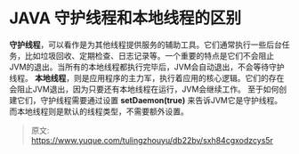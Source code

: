 # JAVA 守护线程和本地线程的区别

**守护线程**，可以看作是为其他线程提供服务的辅助工具。它们通常执行一些后台任务，比如垃圾回收、定期检查、日志记录等。一个重要的特点是它们不会阻止JVM的退出。当所有的本地线程都执行完毕后，JVM会自动退出，不会等待守护线程。
**本地线程**，则是应用程序的主力军，执行着应用的核心逻辑。它们的存在会阻止JVM退出，因为只要还有本地线程在运行，JVM会继续工作。
至于如何创建它们，守护线程需要通过设置 **setDaemon(true)** 来告诉JVM它是守护线程。而本地线程则是默认的线程类型，不需要额外设置。


> 原文: <https://www.yuque.com/tulingzhouyu/db22bv/sxh84cgxodzcys5r>